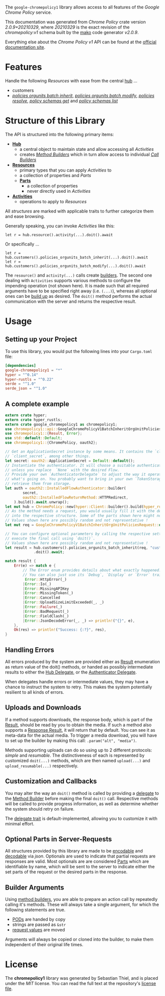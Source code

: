 <!---
DO NOT EDIT !
This file was generated automatically from 'src/mako/api/README.md.mako'
DO NOT EDIT !
-->
The `google-chromepolicy1` library allows access to all features of the *Google Chrome Policy* service.

This documentation was generated from *Chrome Policy* crate version *2.0.9+20210329*, where *20210329* is the exact revision of the *chromepolicy:v1* schema built by the [mako](http://www.makotemplates.org/) code generator *v2.0.9*.

Everything else about the *Chrome Policy* *v1* API can be found at the
[official documentation site](http://developers.google.com/chrome/policy).
# Features

Handle the following *Resources* with ease from the central [hub](https://docs.rs/google-chromepolicy1/2.0.9+20210329/google_chromepolicy1/ChromePolicy) ... 

* customers
 * [*policies orgunits batch inherit*](https://docs.rs/google-chromepolicy1/2.0.9+20210329/google_chromepolicy1/api::CustomerPolicyOrgunitBatchInheritCall), [*policies orgunits batch modify*](https://docs.rs/google-chromepolicy1/2.0.9+20210329/google_chromepolicy1/api::CustomerPolicyOrgunitBatchModifyCall), [*policies resolve*](https://docs.rs/google-chromepolicy1/2.0.9+20210329/google_chromepolicy1/api::CustomerPolicyResolveCall), [*policy schemas get*](https://docs.rs/google-chromepolicy1/2.0.9+20210329/google_chromepolicy1/api::CustomerPolicySchemaGetCall) and [*policy schemas list*](https://docs.rs/google-chromepolicy1/2.0.9+20210329/google_chromepolicy1/api::CustomerPolicySchemaListCall)




# Structure of this Library

The API is structured into the following primary items:

* **[Hub](https://docs.rs/google-chromepolicy1/2.0.9+20210329/google_chromepolicy1/ChromePolicy)**
    * a central object to maintain state and allow accessing all *Activities*
    * creates [*Method Builders*](https://docs.rs/google-chromepolicy1/2.0.9+20210329/google_chromepolicy1/client::MethodsBuilder) which in turn
      allow access to individual [*Call Builders*](https://docs.rs/google-chromepolicy1/2.0.9+20210329/google_chromepolicy1/client::CallBuilder)
* **[Resources](https://docs.rs/google-chromepolicy1/2.0.9+20210329/google_chromepolicy1/client::Resource)**
    * primary types that you can apply *Activities* to
    * a collection of properties and *Parts*
    * **[Parts](https://docs.rs/google-chromepolicy1/2.0.9+20210329/google_chromepolicy1/client::Part)**
        * a collection of properties
        * never directly used in *Activities*
* **[Activities](https://docs.rs/google-chromepolicy1/2.0.9+20210329/google_chromepolicy1/client::CallBuilder)**
    * operations to apply to *Resources*

All *structures* are marked with applicable traits to further categorize them and ease browsing.

Generally speaking, you can invoke *Activities* like this:

```Rust,ignore
let r = hub.resource().activity(...).doit().await
```

Or specifically ...

```ignore
let r = hub.customers().policies_orgunits_batch_inherit(...).doit().await
let r = hub.customers().policies_orgunits_batch_modify(...).doit().await
```

The `resource()` and `activity(...)` calls create [builders][builder-pattern]. The second one dealing with `Activities` 
supports various methods to configure the impending operation (not shown here). It is made such that all required arguments have to be 
specified right away (i.e. `(...)`), whereas all optional ones can be [build up][builder-pattern] as desired.
The `doit()` method performs the actual communication with the server and returns the respective result.

# Usage

## Setting up your Project

To use this library, you would put the following lines into your `Cargo.toml` file:

```toml
[dependencies]
google-chromepolicy1 = "*"
hyper = "^0.14"
hyper-rustls = "^0.22"
serde = "^1.0"
serde_json = "^1.0"
```

## A complete example

```Rust
extern crate hyper;
extern crate hyper_rustls;
extern crate google_chromepolicy1 as chromepolicy1;
use chromepolicy1::api::GoogleChromePolicyV1BatchInheritOrgUnitPoliciesRequest;
use chromepolicy1::{Result, Error};
use std::default::Default;
use chromepolicy1::{ChromePolicy, oauth2};

// Get an ApplicationSecret instance by some means. It contains the `client_id` and 
// `client_secret`, among other things.
let secret: oauth2::ApplicationSecret = Default::default();
// Instantiate the authenticator. It will choose a suitable authentication flow for you, 
// unless you replace  `None` with the desired Flow.
// Provide your own `AuthenticatorDelegate` to adjust the way it operates and get feedback about 
// what's going on. You probably want to bring in your own `TokenStorage` to persist tokens and
// retrieve them from storage.
let auth = oauth2::InstalledFlowAuthenticator::builder(
        secret,
        oauth2::InstalledFlowReturnMethod::HTTPRedirect,
    ).build().await.unwrap();
let mut hub = ChromePolicy::new(hyper::Client::builder().build(hyper_rustls::HttpsConnector::with_native_roots()), auth);
// As the method needs a request, you would usually fill it with the desired information
// into the respective structure. Some of the parts shown here might not be applicable !
// Values shown here are possibly random and not representative !
let mut req = GoogleChromePolicyV1BatchInheritOrgUnitPoliciesRequest::default();

// You can configure optional parameters by calling the respective setters at will, and
// execute the final call using `doit()`.
// Values shown here are possibly random and not representative !
let result = hub.customers().policies_orgunits_batch_inherit(req, "customer")
             .doit().await;

match result {
    Err(e) => match e {
        // The Error enum provides details about what exactly happened.
        // You can also just use its `Debug`, `Display` or `Error` traits
         Error::HttpError(_)
        |Error::Io(_)
        |Error::MissingAPIKey
        |Error::MissingToken(_)
        |Error::Cancelled
        |Error::UploadSizeLimitExceeded(_, _)
        |Error::Failure(_)
        |Error::BadRequest(_)
        |Error::FieldClash(_)
        |Error::JsonDecodeError(_, _) => println!("{}", e),
    },
    Ok(res) => println!("Success: {:?}", res),
}

```
## Handling Errors

All errors produced by the system are provided either as [Result](https://docs.rs/google-chromepolicy1/2.0.9+20210329/google_chromepolicy1/client::Result) enumeration as return value of
the doit() methods, or handed as possibly intermediate results to either the 
[Hub Delegate](https://docs.rs/google-chromepolicy1/2.0.9+20210329/google_chromepolicy1/client::Delegate), or the [Authenticator Delegate](https://docs.rs/yup-oauth2/*/yup_oauth2/trait.AuthenticatorDelegate.html).

When delegates handle errors or intermediate values, they may have a chance to instruct the system to retry. This 
makes the system potentially resilient to all kinds of errors.

## Uploads and Downloads
If a method supports downloads, the response body, which is part of the [Result](https://docs.rs/google-chromepolicy1/2.0.9+20210329/google_chromepolicy1/client::Result), should be
read by you to obtain the media.
If such a method also supports a [Response Result](https://docs.rs/google-chromepolicy1/2.0.9+20210329/google_chromepolicy1/client::ResponseResult), it will return that by default.
You can see it as meta-data for the actual media. To trigger a media download, you will have to set up the builder by making
this call: `.param("alt", "media")`.

Methods supporting uploads can do so using up to 2 different protocols: 
*simple* and *resumable*. The distinctiveness of each is represented by customized 
`doit(...)` methods, which are then named `upload(...)` and `upload_resumable(...)` respectively.

## Customization and Callbacks

You may alter the way an `doit()` method is called by providing a [delegate](https://docs.rs/google-chromepolicy1/2.0.9+20210329/google_chromepolicy1/client::Delegate) to the 
[Method Builder](https://docs.rs/google-chromepolicy1/2.0.9+20210329/google_chromepolicy1/client::CallBuilder) before making the final `doit()` call. 
Respective methods will be called to provide progress information, as well as determine whether the system should 
retry on failure.

The [delegate trait](https://docs.rs/google-chromepolicy1/2.0.9+20210329/google_chromepolicy1/client::Delegate) is default-implemented, allowing you to customize it with minimal effort.

## Optional Parts in Server-Requests

All structures provided by this library are made to be [encodable](https://docs.rs/google-chromepolicy1/2.0.9+20210329/google_chromepolicy1/client::RequestValue) and 
[decodable](https://docs.rs/google-chromepolicy1/2.0.9+20210329/google_chromepolicy1/client::ResponseResult) via *json*. Optionals are used to indicate that partial requests are responses 
are valid.
Most optionals are are considered [Parts](https://docs.rs/google-chromepolicy1/2.0.9+20210329/google_chromepolicy1/client::Part) which are identifiable by name, which will be sent to 
the server to indicate either the set parts of the request or the desired parts in the response.

## Builder Arguments

Using [method builders](https://docs.rs/google-chromepolicy1/2.0.9+20210329/google_chromepolicy1/client::CallBuilder), you are able to prepare an action call by repeatedly calling it's methods.
These will always take a single argument, for which the following statements are true.

* [PODs][wiki-pod] are handed by copy
* strings are passed as `&str`
* [request values](https://docs.rs/google-chromepolicy1/2.0.9+20210329/google_chromepolicy1/client::RequestValue) are moved

Arguments will always be copied or cloned into the builder, to make them independent of their original life times.

[wiki-pod]: http://en.wikipedia.org/wiki/Plain_old_data_structure
[builder-pattern]: http://en.wikipedia.org/wiki/Builder_pattern
[google-go-api]: https://github.com/google/google-api-go-client

# License
The **chromepolicy1** library was generated by Sebastian Thiel, and is placed 
under the *MIT* license.
You can read the full text at the repository's [license file][repo-license].

[repo-license]: https://github.com/Byron/google-apis-rsblob/main/LICENSE.md
